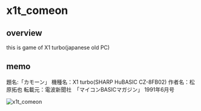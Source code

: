 # x1t_comeon

## overview

this is game of X1 turbo(japanese old PC)

## memo

題名:「カモーン」
機種名：X1 turbo(SHARP HuBASIC CZ-8FB02)
作者名：松原拓也
転載元：電波新聞社　「マイコンBASICマガジン」 1991年6月号

![x1t_comeon](https://user-images.githubusercontent.com/5597377/131798786-d19fafc5-059f-4d5c-9193-b262d023bc51.png)

